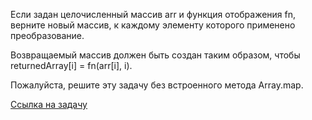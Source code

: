 Если задан целочисленный массив arr и функция отображения fn, верните новый массив, к каждому элементу которого применено преобразование.

Возвращаемый массив должен быть создан таким образом, чтобы returnedArray[i] = fn(arr[i], i).

Пожалуйста, решите эту задачу без встроенного метода Array.map.


[Ссылка на задачу](https://leetcode.com/problems/apply-transform-over-each-element-in-array/description/?envType=study-plan-v2&envId=30-days-of-javascript)